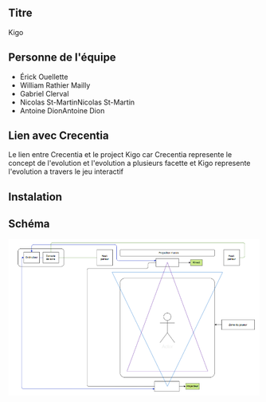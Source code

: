 ## Titre
Kigo
## Personne de l'équipe
- Érick Ouellette
- William Rathier Mailly
- Gabriel Clerval
- Nicolas St-MartinNicolas St-Martin
- Antoine DionAntoine Dion
## Lien avec Crecentia
Le lien entre Crecentia et le project Kigo car Crecentia represente le concept de l'evolution et l'evolution a plusieurs facette et Kigo represente l'evolution a travers le jeu interactif

## Instalation

## Schéma


![image](image/kigo_plantation.png)

